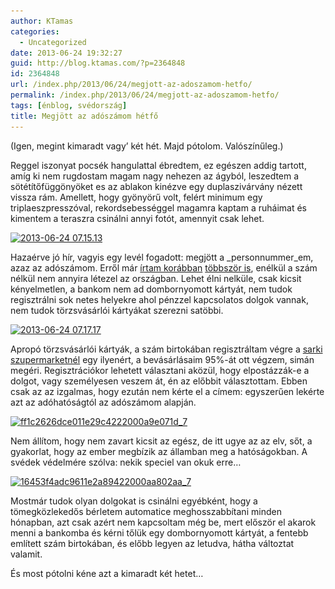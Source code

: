 ```yaml
---
author: KTamas
categories:
  - Uncategorized
date: 2013-06-24 19:32:27
guid: http://blog.ktamas.com/?p=2364848
id: 2364848
url: /index.php/2013/06/24/megjott-az-adoszamom-hetfo/
permalink: /index.php/2013/06/24/megjott-az-adoszamom-hetfo/
tags: [énblog, svédország]
title: Megjött az adószámom hétfő
---
```


(Igen, megint kimaradt vagy&#8217; két hét. Majd pótolom. Valószínűleg.)

Reggel iszonyat pocsék hangulattal ébredtem, ez egészen addig tartott, amíg ki nem rugdostam magam nagy nehezen az ágyból, leszedtem a sötétítőfüggönyöket es az ablakon kinézve egy duplaszivárvány nézett vissza rám. Amellett, hogy gyönyörű volt, felért minimum egy triplaeszpresszóval, rekordsebességgel magamra kaptam a ruháimat és kimentem a teraszra csinálni annyi fotót, amennyit csak lehet. 

[<img src="/wp-content/uploads/2013/06/2013-06-24-07.15.13-1024x527.jpg" alt="2013-06-24 07.15.13" width="625" height="321" class="aligncenter size-large wp-image-2364849" srcset="/wp-content/uploads/2013/06/2013-06-24-07.15.13-1024x527.jpg 1024w, /wp-content/uploads/2013/06/2013-06-24-07.15.13-300x154.jpg 300w, /wp-content/uploads/2013/06/2013-06-24-07.15.13-624x321.jpg 624w" sizes="(max-width: 625px) 100vw, 625px" />](/wp-content/uploads/2013/06/2013-06-24-07.15.13.jpg)

Hazaérve jó hír, vagyis egy levél fogadott: megjött a _personnummer_em, azaz az adószámom. Erről már [írtam korábban](http://blog.ktamas.com/index.php/2013/02/11/ottdolgozom-hetfo/) [többször is](http://blog.ktamas.com/index.php/2013/02/24/fika-vasarnap/), enélkül a szám nélkül nem annyira létezel az országban. Lehet élni nelküle, csak kicsit kényelmetlen, a bankom nem ad dombornyomott kártyát, nem tudok regisztrálni sok netes helyekre ahol pénzzel kapcsolatos dolgok vannak, nem tudok törzsvásárlói kártyákat szerezni satöbbi. 

[<img src="/wp-content/uploads/2013/06/2013-06-24-07.17.17-1024x533.jpg" alt="2013-06-24 07.17.17" width="625" height="325" class="aligncenter size-large wp-image-2364850" srcset="/wp-content/uploads/2013/06/2013-06-24-07.17.17-1024x533.jpg 1024w, /wp-content/uploads/2013/06/2013-06-24-07.17.17-300x156.jpg 300w, /wp-content/uploads/2013/06/2013-06-24-07.17.17-624x325.jpg 624w" sizes="(max-width: 625px) 100vw, 625px" />](/wp-content/uploads/2013/06/2013-06-24-07.17.17.jpg)

Apropó törzsvásárlói kártyák, a szám birtokában regisztráltam végre a [sarki szupermarketnél](http://hemkop.se) egy ilyenért, a bevásárlásaim 95%-át ott végzem, simán megéri. Regisztrációkor lehetett választani aközül, hogy elpostázzák-e a dolgot, vagy személyesen veszem át, én az előbbit választottam. Ebben csak az az izgalmas, hogy ezután nem kérte el a címem: egyszerűen lekérte azt az adóhatóságtól az adószámom alapján. 

[<img src="/wp-content/uploads/2013/06/ff1c2626dce011e29c4222000a9e071d_7.jpg" alt="ff1c2626dce011e29c4222000a9e071d_7" width="612" height="612" class="aligncenter size-full wp-image-2364851" srcset="/wp-content/uploads/2013/06/ff1c2626dce011e29c4222000a9e071d_7.jpg 612w, /wp-content/uploads/2013/06/ff1c2626dce011e29c4222000a9e071d_7-150x150.jpg 150w, /wp-content/uploads/2013/06/ff1c2626dce011e29c4222000a9e071d_7-300x300.jpg 300w" sizes="(max-width: 612px) 100vw, 612px" />](/wp-content/uploads/2013/06/ff1c2626dce011e29c4222000a9e071d_7.jpg)

Nem állítom, hogy nem zavart kicsit az egész, de itt ugye az az elv, sőt, a gyakorlat, hogy az ember megbízik az államban meg a hatóságokban. A svédek védelmére szólva: nekik speciel van okuk erre&#8230;

[<img src="/wp-content/uploads/2013/06/16453f4adc9611e2a89422000aa802aa_7.jpg" alt="16453f4adc9611e2a89422000aa802aa_7" width="612" height="612" class="aligncenter size-full wp-image-2364852" srcset="/wp-content/uploads/2013/06/16453f4adc9611e2a89422000aa802aa_7.jpg 612w, /wp-content/uploads/2013/06/16453f4adc9611e2a89422000aa802aa_7-150x150.jpg 150w, /wp-content/uploads/2013/06/16453f4adc9611e2a89422000aa802aa_7-300x300.jpg 300w" sizes="(max-width: 612px) 100vw, 612px" />](/wp-content/uploads/2013/06/16453f4adc9611e2a89422000aa802aa_7.jpg)

Mostmár tudok olyan dolgokat is csinálni egyébként, hogy a tömegközlekedős bérletem automatice meghosszabbítani minden hónapban, azt csak azért nem kapcsoltam még be, mert először el akarok menni a bankomba és kérni tőlük egy dombornyomott kártyát, a fentebb említett szám birtokában, és előbb legyen az letudva, hátha változtat valamit.

És most pótolni kéne azt a kimaradt két hetet&#8230;
